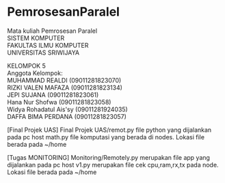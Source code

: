 # PemrosesanParalel
Mata kuliah Pemrosesan Paralel<br/>
SISTEM KOMPUTER<br/>
FAKULTAS ILMU KOMPUTER<br/>
UNIVERSITAS SRIWIJAYA<br/>

KELOMPOK 5 <br/>
Anggota Kelompok: <br/>
MUHAMMAD REALDI           (09011281823070)<br/>
RIZKI VALEN MAFAZA          (09011281823134)<br/>
JEPI SUJANA           (09011281823061)<br/>
Hana Nur Shofwa (09011281823058)<br/>
Widya Rohadatul Ais'sy (09011281924035)<br/>
DAFFA BIMA PERDANA (09011281823057)<br/>

[Final Projek UAS]
Final Projek UAS/remot.py file python yang dijalankan pada pc host
math.py file komputasi yang berada di nodes. Lokasi file berada pada ~/home

[Tugas MONITORING]
Monitoring/Remotely.py merupakan file app yang dijalankan pada pc host
v1.py merupakan file cek cpu,ram,rx,tx pada node. Lokasi file berada pada ~/home
